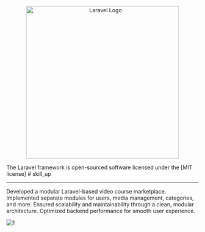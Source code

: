 <p align="center"><a href="https://laravel.com" target="_blank"><img src="https://raw.githubusercontent.com/laravel/art/master/logo-lockup/5%20SVG/2%20CMYK/1%20Full%20Color/laravel-logolockup-cmyk-red.svg" width="400" alt="Laravel Logo"></a></p>
The Laravel framework is open-sourced software licensed under the [MIT license]
#   s k i l l _ u p 
<hr>
<p>
     Developed a modular Laravel-based video course marketplace.
Implemented separate modules for users, media management, categories, and more.
Ensured scalability and maintainability through a clean, modular architecture.
Optimized backend performance for smooth user experience.
</p>

![1](https://github.com/user-attachments/assets/45a52ad3-717a-4019-8bd8-b21dd65acb91)
